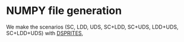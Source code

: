 # NUMPY file generation

We make the scenarios (SC, LDD, UDS, SC+LDD, SC+UDS, LDD+UDS, SC+LDD+UDS) with [DSPRITES]([https://github.com/google-deepmind/dsprites-dataset), 
